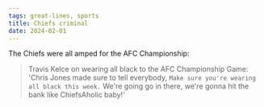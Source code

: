```yaml
---
tags: great-lines, sports
title: Chiefs criminal
date: 2024-02-01
---
```


The Chiefs were all amped for the AFC Championship:

> Travis Kelce on wearing all black to the AFC Championship Game: 'Chris Jones made sure to tell everybody, `Make sure you're wearing all black this week.` We're going go in there, we're gonna hit the bank like ChiefsAholic baby!'
